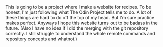 This is going to be a project where I make a website for recipes. 
To be honest, I'm just following what The Odin Project tells me to do.
A lot of these things are hard to do off the top of my head.
But I'm sure practice makes perfect.
Anyways I hope this website turns out to be badass in the future. 
(Also I have no idea if I did the merging with the git repository correctly. I still 
struggle to understand the whole remote commands and repository concepts and whatnot.)

